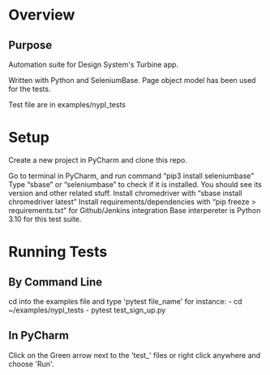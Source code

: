 # Overview

## Purpose

Automation suite for Design System's Turbine app.

Written with Python and SeleniumBase. Page object model has been used for the tests.

Test file are in examples/nypl_tests


# Setup

Create a new project in PyCharm and clone this repo.

Go to terminal in PyCharm, and run command “pip3 install seleniumbase”
Type “sbase” or “seleniumbase” to check if it is installed. You should see its version and other related stuff.
Install chromedriver with “sbase install chromedriver latest”
Install requirements/dependencies with “pip freeze > requirements.txt” for Github/Jenkins integration
Base interpereter is Python 3.10 for this test suite.

# Running Tests
 ## By Command Line
 
 cd into the examples file and type 'pytest file_name'
 for instance: - cd ~/examples/nypl_tests 
               - pytest test_sign_up.py
               
 ## In PyCharm
 
 Click on the Green arrow next to the 'test_' files or right click anywhere and choose 'Run'.







